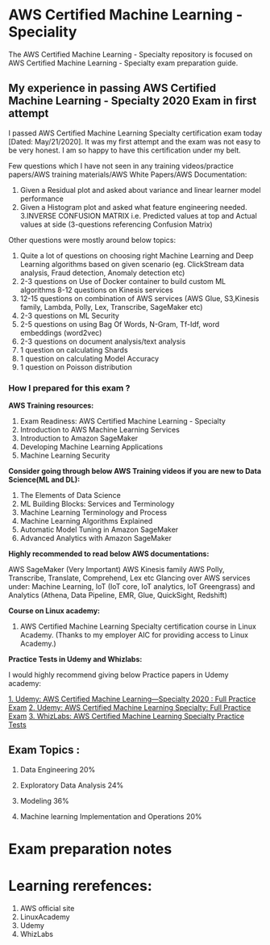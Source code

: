 # AWS Certified Machine Learning - Speciality

The AWS Certified Machine Learning - Specialty repository is focused on AWS Certified Machine Learning - Specialty exam preparation guide.

## My experience in passing AWS Certified Machine Learning - Specialty 2020 Exam in first attempt

I passed AWS Certified Machine Learning Specialty certification exam today [Dated: May/21/2020]. It was my first attempt and the exam was not easy to be very honest. I am so happy to have this certification under my belt.

Few questions which I have not seen in any training videos/practice papers/AWS training materials/AWS White Papers/AWS Documentation:

1. Given a Residual plot and asked about variance and linear learner model performance
2. Given a Histogram plot and asked what feature engineering needed.
3.INVERSE CONFUSION MATRIX i.e. Predicted values at top and Actual values at side (3-questions referencing Confusion Matrix)

Other questions were mostly around below topics:

1. Quite a lot of questions on choosing right Machine Learning and Deep Learning algorithms based on given scenario (eg. ClickStream data analysis, Fraud detection, Anomaly detection etc)
2. 2-3 questions on Use of Docker container to build custom ML algorithms
8-12 questions on Kinesis services
3. 12-15 questions on combination of AWS services (AWS Glue, S3,Kinesis family, Lambda, Polly, Lex, Transcribe, SageMaker etc)
4. 2-3 questions on ML Security
5. 2-5 questions on using Bag Of Words, N-Gram, Tf-Idf, word embeddings (word2vec)
6. 2-3 questions on document analysis/text analysis
7. 1 question on calculating Shards
8. 1 question on calculating Model Accuracy
9. 1 question on Poisson distribution

### How I prepared for this exam ?

<b>AWS Training resources:</b>

1. Exam Readiness: AWS Certified Machine Learning - Specialty
2. Introduction to AWS Machine Learning Services
2. Introduction to Amazon SageMaker
3. Developing Machine Learning Applications
4. Machine Learning Security

<b>Consider going through below AWS Training videos if you are new to Data Science(ML and DL):</b>

1. The Elements of Data Science
2. ML Building Blocks: Services and Terminology
3. Machine Learning Terminology and Process
4. Machine Learning Algorithms Explained
5. Automatic Model Tuning in Amazon SageMaker
6. Advanced Analytics with Amazon SageMaker

<b>Highly recommended to read below AWS documentations:</b>

AWS SageMaker (Very Important)
AWS Kinesis family
AWS Polly, Transcribe, Translate, Comprehend, Lex etc
Glancing over AWS services under: Machine Learning, IoT (IoT core, IoT analytics, IoT Greengrass) and Analytics (Athena, Data Pipeline, EMR, Glue, QuickSight, Redshift)

<b>Course on Linux academy:</b>

1. AWS Certified Machine Learning Specialty certification course in Linux Academy. (Thanks to my employer AIC for providing access to Linux Academy.)

<b>Practice Tests in Udemy and Whizlabs:</b>

I would highly recommend giving below Practice papers in Udemy academy:

[1. Udemy: AWS Certified Machine Learning—Specialty 2020 : Full Practice Exam](https://www.udemy.com/course/aws-certified-machine-learning-specialty-full-practice-exams/)
[2. Udemy: AWS Certified Machine Learning Specialty: Full Practice Exam](https://www.udemy.com/course/aws-machine-learning-practice-exam/)
[3. WhizLabs: AWS Certified Machine Learning Specialty Practice Tests](https://www.whizlabs.com/aws-certified-machine-learning-specialty/)


## Exam Topics :

1. Data Engineering                                 20%

2. Exploratory Data Analysis                        24%

3. Modeling                                         36%

4. Machine learning Implementation and Operations   20%

# Exam preparation notes


# Learning rerefences:

1. AWS official site
2. LinuxAcademy
3. Udemy
4. WhizLabs
